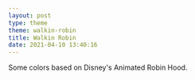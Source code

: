 ```yaml
---
layout: post
type: theme
theme: walkin-robin
title: Walkin Robin
date: 2021-04-10 13:40:16
---
```


Some colors based on Disney's Animated Robin Hood.
